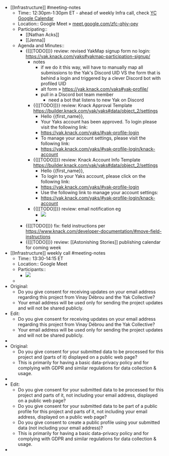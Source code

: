 - [[Infrastructure]] #meeting-notes 
    - Time:: 12:30pm-1:30pm ET - ahead of weekly Infra call, check [YC Google Calendar ](https://calendar.google.com/calendar/u/0/r?cid=bzk5NW00MzE3M2Jwc2xtaGg0OW5tcnA1aTRAZ3JvdXAuY2FsZW5kYXIuZ29vZ2xlLmNvbQ)
    - Location:: Google Meet » [meet.google.com/zfc-qhjy-oey](meet.google.com/zfc-qhjy-oey)
    - Participating:: 
        - [[Nathan Acks]] 
        - [[Jenna]]
    - Agenda and Minutes:: 
        - {{[[TODO]]}} review: revised YakMap signup form no login: 
          https://yak.knack.com/yaks#yakmap-participation-signup/
            - notes
                - if we do it this way, will have to manually map all submissions to the Yak's Discord UID VS the form that is behind a login and triggered by a clever Discord bot with profiled UID
                - alt form » https://yak.knack.com/yaks#yak-profile/
                - pull in a Discord bot team member
                    - need a bot that listens to new Yak on Discord
            - {{[[TODO]]}} review: Knack Approval Template
              https://builder.knack.com/yak/yaks#data/object_2/settings
                - Hello {{first_name}},
                - Your Yaks account has been approved. To login please visit the following link:
                - https://yak.knack.com/yaks/#yak-profile-login
                - To manage your account settings, please visit the following link:
                - https://yak.knack.com/yaks/#yak-profile-login/knack-account
            - {{[[TODO]]}} review: Knack Account Info Template
              https://builder.knack.com/yak/yaks#data/object_2/settings
                - Hello {{first_name}},
                - To login to your Yaks account, please click on the following link:
                - https://yak.knack.com/yaks/#yak-profile-login
                - Use the following link to manage your account settings:
                - https://yak.knack.com/yaks/#yak-profile-login/knack-account
            - {{[[TODO]]}} review: email notification eg
                - ![](https://firebasestorage.googleapis.com/v0/b/firescript-577a2.appspot.com/o/imgs%2Fapp%2FArtOfGig%2FxUMEa5MwAN.png?alt=media&token=951e4ed3-ab26-45a4-9a8f-6f0e92ba3571)
                - 
        - {{[[TODO]]}} fix: field instructions per 
          https://www.knack.com/developer-documentation/#move-field-instructions
        - {{[[TODO]]}} review: [[Astonishing Stories]] publishing calendar for coming week
- [[Infrastructure]] weekly call #meeting-notes
    - Time:: 13:30-14:15 ET
    - Location:: Google Meet
    - Participants:: 
        - ![](https://firebasestorage.googleapis.com/v0/b/firescript-577a2.appspot.com/o/imgs%2Fapp%2FArtOfGig%2F3tpaXajeBa.png?alt=media&token=8ae6fea0-1835-4714-9fc9-f21482bc4544)
    - 
- Original:
    - Do you give consent for receiving updates on your email address regarding this project from Vinay Débrou and the Yak Collective?
    - Your email address will be used only for sending the project updates and will not be shared publicly.
- Edit:
    - Do you give consent for receiving updates on your email address regarding this project from Vinay Débrou and the Yak Collective?
    - Your email address will be used only for sending the project updates and will not be shared publicly.
- 
- Original:
    - Do you give consent for your submitted data to be processed for this project and (parts of it) displayed on a public web page?
    - This is primarily for having a basic data-privacy policy and for complying with GDPR and similar regulations for data collection & usage.
- 
- Edit:
    - Do you give consent for your submitted data to be processed for this project and parts of it, not including your email address, displayed on a public web page?
    - Do you give consent for your submitted data to be part of a public profile for this project and parts of it, not including your email address, displayed on a public web page?
    - Do you give consent to create a public profile using your submitted data (not including your email address)?
    - This is primarily for having a basic data-privacy policy and for complying with GDPR and similar regulations for data collection & usage.
- 
